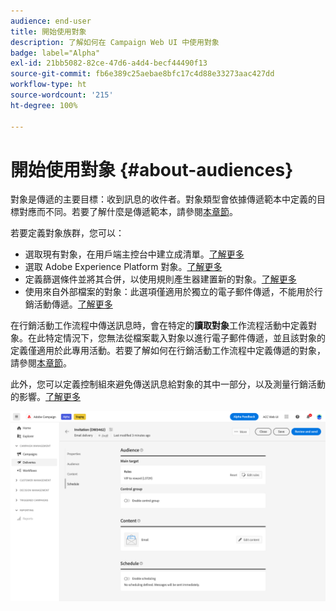 ```yaml
---
audience: end-user
title: 開始使用對象
description: 了解如何在 Campaign Web UI 中使用對象
badge: label="Alpha"
exl-id: 21bb5082-82ce-47d6-a4d4-becf44490f13
source-git-commit: fb6e389c25aebae8bfc17c4d88e33273aac427dd
workflow-type: ht
source-wordcount: '215'
ht-degree: 100%

---
```



# 開始使用對象 {#about-audiences}

<!--
Audience only created for the delivery, not available later-->


<!--
Three ways:
* existing audience

Campaign or AEP Audiences

* create new on the fly

query like AEP segment builder (same component with campaign data)

* import from file

show use case with a new audience creation (or import from file?)

control groups like acc: exract, random, based on attribute
-->


對象是傳遞的主要目標：收到訊息的收件者。對象類型會依據傳遞範本中定義的目標對應而不同。若要了解什麼是傳遞範本，請參閱[本章節](../msg/delivery-template.md)。

若要定義對象族群，您可以：

* 選取現有對象，在用戶端主控台中建立成清單。[了解更多](add-audience.md)
* 選取 Adobe Experience Platform 對象。[了解更多](aep-audience.md)
* 定義篩選條件並將其合併，以使用規則產生器建置新的對象。[了解更多](segment-builder.md)
* 使用來自外部檔案的對象：此選項僅適用於獨立的電子郵件傳遞，不能用於行銷活動傳遞。[了解更多](file-audience.md)

在行銷活動工作流程中傳送訊息時，會在特定的&#x200B;**讀取對象**&#x200B;工作流程活動中定義對象。在此特定情況下，您無法從檔案載入對象以進行電子郵件傳遞，並且該對象的定義僅適用於此專用活動。若要了解如何在行銷活動工作流程中定義傳遞的對象，請參閱[本章節](../workflows/orchestrate-activities.md)。

此外，您可以定義控制組來避免傳送訊息給對象的其中一部分，以及測量行銷活動的影響。[了解更多](control-group.md)

![](assets/about-audience.png)

